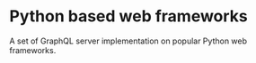 # Python based web frameworks

A set of GraphQL server implementation on popular Python web frameworks.
